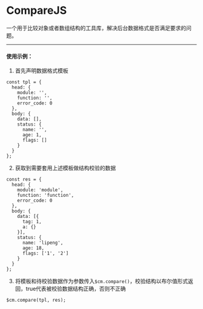 # CompareJS
一个用于比较对象或者数组结构的工具库，解决后台数据格式是否满足要求的问题。
--- ---
#### 使用示例：
1. 首先声明数据格式模板
```
const tpl = {
  head: {
    module: '',
    function: '',
    error_code: 0
  },
  body: {
    data: [],
    status: {
      name: '',
      age: 1,
      flags: []
    }
  }
};
```
2. 获取到需要套用上述模板做结构校验的数据
```
const res = {
  head: {
    module: 'module',
    function: 'function',
    error_code: 0
  },
  body: {
    data: [{
      tag: 1,
      a: {}
    }],
    status: {
      name: 'lipeng',
      age: 18,
      flags: ['1', '2']
    }
  }
};
```
3. 将模板和待校验数据作为参数传入`$cm.compare()`，校验结构以布尔值形式返回，true代表被校验数据结构正确，否则不正确
```
$cm.compare(tpl, res);
```
